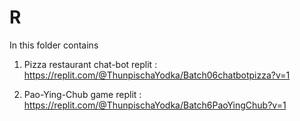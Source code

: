 # R

In this folder contains

1. Pizza restaurant chat-bot
replit : https://replit.com/@ThunpischaYodka/Batch06chatbotpizza?v=1

2. Pao-Ying-Chub game
replit : https://replit.com/@ThunpischaYodka/Batch6PaoYingChub?v=1

